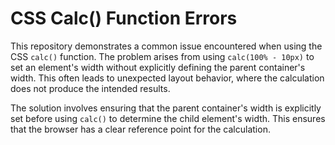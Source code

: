 # CSS Calc() Function Errors
This repository demonstrates a common issue encountered when using the CSS `calc()` function. The problem arises from using `calc(100% - 10px)` to set an element's width without explicitly defining the parent container's width.  This often leads to unexpected layout behavior, where the calculation does not produce the intended results.

The solution involves ensuring that the parent container's width is explicitly set before using `calc()` to determine the child element's width. This ensures that the browser has a clear reference point for the calculation.